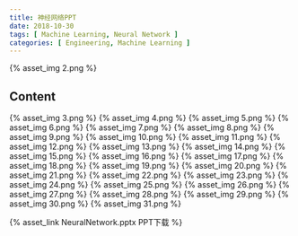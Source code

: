 ```yaml
---
title: 神经网络PPT
date: 2018-10-30
tags: [ Machine Learning, Neural Network ]
categories: [ Engineering, Machine Learning ]
---
```


{% asset_img  2.png %}

<!--more-->

## Content

{% asset_img  3.png %}
{% asset_img  4.png %}
{% asset_img  5.png %}
{% asset_img  6.png %}
{% asset_img  7.png %}
{% asset_img  8.png %}
{% asset_img  9.png %}
{% asset_img  10.png %}
{% asset_img  11.png %}
{% asset_img  12.png %}
{% asset_img  13.png %}
{% asset_img  14.png %}
{% asset_img  15.png %}
{% asset_img  16.png %}
{% asset_img  17.png %}
{% asset_img  18.png %}
{% asset_img  19.png %}
{% asset_img  20.png %}
{% asset_img  21.png %}
{% asset_img  22.png %}
{% asset_img  23.png %}
{% asset_img  24.png %}
{% asset_img  25.png %}
{% asset_img  26.png %}
{% asset_img  27.png %}
{% asset_img  28.png %}
{% asset_img  29.png %}
{% asset_img  30.png %}
{% asset_img  31.png %}

{% asset_link  NeuralNetwork.pptx PPT下载 %}